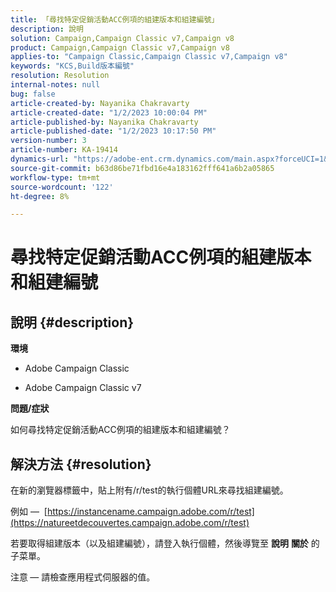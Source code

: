 ```yaml
---
title: 「尋找特定促銷活動ACC例項的組建版本和組建編號」
description: 說明
solution: Campaign,Campaign Classic v7,Campaign v8
product: Campaign,Campaign Classic v7,Campaign v8
applies-to: "Campaign Classic,Campaign Classic v7,Campaign v8"
keywords: "KCS,Build版本編號"
resolution: Resolution
internal-notes: null
bug: false
article-created-by: Nayanika Chakravarty
article-created-date: "1/2/2023 10:00:04 PM"
article-published-by: Nayanika Chakravarty
article-published-date: "1/2/2023 10:17:50 PM"
version-number: 3
article-number: KA-19414
dynamics-url: "https://adobe-ent.crm.dynamics.com/main.aspx?forceUCI=1&pagetype=entityrecord&etn=knowledgearticle&id=ea0086ce-e88a-ed11-81ac-6045bd006c82"
source-git-commit: b63d86be71fbd16e4a183162fff641a6b2a05865
workflow-type: tm+mt
source-wordcount: '122'
ht-degree: 8%

---
```


# 尋找特定促銷活動ACC例項的組建版本和組建編號

## 說明 {#description}


<b>環境</b>

- Adobe Campaign Classic

- Adobe Campaign Classic v7

<b>問題/症狀</b>

如何尋找特定促銷活動ACC例項的組建版本和組建編號？


## 解決方法 {#resolution}


在新的瀏覽器標籤中，貼上附有/r/test的執行個體URL來尋找組建編號。

例如 —  [https://instancename.campaign.adobe.com/r/test](https://natureetdecouvertes.campaign.adobe.com/r/test)

若要取得組建版本（以及組建編號），請登入執行個體，然後導覽至 <b>說明</b> <b>關於</b> 的子菜單。

注意<b> </b> — 請檢查應用程式伺服器的值。
